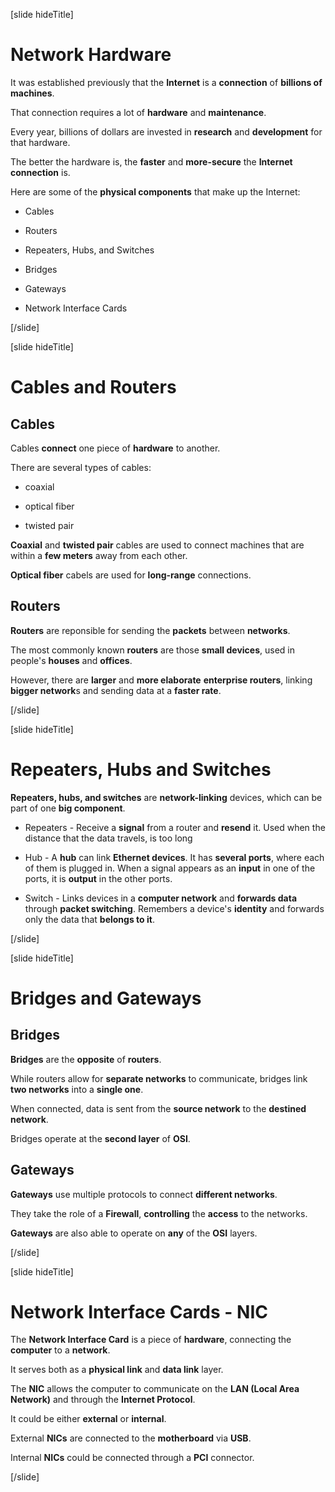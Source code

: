 [slide hideTitle]

# Network Hardware

It was established previously that the **Internet** is a **connection** of **billions of machines**.

That connection requires a lot of **hardware** and **maintenance**.

Every year, billions of dollars are invested in **research** and **development** for that hardware.

The better the hardware is, the **faster** and **more-secure** the **Internet connection** is.

Here are some of the **physical components** that make up the Internet:

- Cables

- Routers

- Repeaters, Hubs, and Switches

- Bridges

- Gateways

- Network Interface Cards

[/slide]

[slide hideTitle]

# Cables and Routers

## Cables

Cables **connect** one piece of **hardware** to another.

There are several types of cables:

- coaxial

- optical fiber

- twisted pair

**Coaxial** and **twisted pair** cables are used to connect machines that are within a **few meters** away from each other.

**Optical fiber** cabels are used for **long-range** connections.

## Routers

**Routers** are reponsible for sending the **packets** between **networks**.

The most commonly known **routers** are those **small devices**, used in people's **houses** and **offices**.

However, there are **larger** and **more elaborate** **enterprise routers**, linking **bigger network**s and sending data at a **faster rate**.

[/slide]

[slide hideTitle]

# Repeaters, Hubs and Switches

**Repeaters, hubs, and switches** are **network-linking** devices, which can be part of one **big component**.

- Repeaters - Receive a **signal** from a router and **resend** it. Used when the distance that the data travels, is too long

- Hub - A **hub** can link **Ethernet devices**. It has **several ports**, where each of them is plugged in. When a signal appears as an **input** in one of the ports, it is **output** in the other ports.

- Switch - Links devices in a **computer network** and **forwards data** through **packet switching**. Remembers a device's **identity** and forwards only the data that **belongs to it**.

[/slide]

[slide hideTitle]

# Bridges and Gateways

## Bridges

**Bridges** are the **opposite** of **routers**.

While routers allow for **separate networks** to communicate, bridges link **two networks** into a **single one**.

When connected, data is sent from the **source network** to the **destined network**.

Bridges operate at the **second layer** of **OSI**.

## Gateways

**Gateways** use multiple protocols to connect **different networks**.

They take the role of a **Firewall**, **controlling** the **access** to the networks.

**Gateways** are also able to operate on **any** of the **OSI** layers.

[/slide]

[slide hideTitle]

# Network Interface Cards - NIC

The **Network Interface Card** is a piece of **hardware**, connecting the **computer** to a **network**.

It serves both as a **physical link** and **data link** layer.

The **NIC** allows the computer to communicate on the **LAN (Local Area Network)** and through the **Internet Protocol**.

It could be either **external** or **internal**.

External **NICs** are connected to the **motherboard** via **USB**.

Internal **NICs** could be connected through a **PCI** connector.

[/slide]
